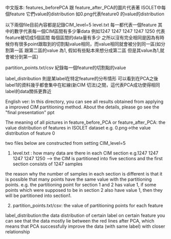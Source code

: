 <t> 中文版本:
features_beforePCA 跟 feature_after_PCA的圖片代表著
ISOLET中每個feature 
它們value的distribution
如0.png代表feature0 的value的distribution


以下兩個file目前內容都是記錄CIM_level=5
level.txt 每一都代表一個feature 其中的數字代表每一個CIM區間有多少筆data
例如1247 1247 1247 1247 1250 代表feature被切成5個區間 每個區間的data量有多少
之所以沒有完全相同是因為有時候你有很多point跟取到的切割點value相同，而value相同就會被分到同一區(如分割第一區 跟第二區的value 為1, 假如有些點本來想分成第二區 但是其value為1,就會被分到第一區)

partition_points.txt/csv
紀錄每一個feature的切割點的value

label_distribution 則是某label在特定feature的分布情形
    可以看到在PCA之後 label1的資料幾乎都會集中在紅線(新CIM 切法)之間，這代表PCA成功使得相同label的data關係更靠近

<t>English ver:
In this directory, you can see all results obtained from applying a improved CIM partitioning method.
About the details, please go see the "final presentation" ppt


The meaning of all pictures in feature_before_PCA or feature_after_PCA:
the value distribution of features in ISOLET dataset 
e.g. 0.png->the value distribution of feature 0


two files below are constructed from setting CIM_level=5
1.  level.txt : how many data are there in each CIM section
e.g.1247 1247 1247 1247 1250 --> the CIM is partitioned into five sections and the first section consists of 1247 samples

the reason why the number of samples in each section is different is that it is possible that many points have the same value with the partitioning points.
e.g. the partitioning point for section 1 and 2 has value 1, if some points which were supposed to be in section 2 also have value 1, then they will be partitioned into section1.

2.  partition_points.txt/csv: the value of partitioning points for each feature

label_distribution:the data distribution of certain label on certain feature
    you can see that the data mostly lie between the red lines after PCA, which means that PCA successfully improve the data (with same label) with closer relationship